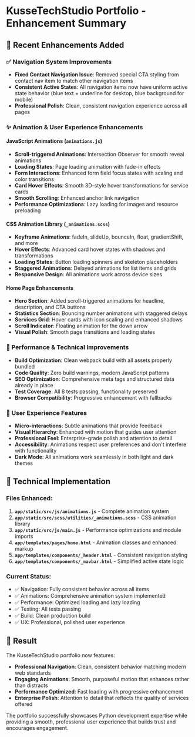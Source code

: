 # KusseTechStudio Portfolio - Enhancement Summary

## 🚀 Recent Enhancements Added

### ✅ Navigation System Improvements

- **Fixed Contact Navigation Issue**: Removed special CTA styling from contact nav item to match other navigation items
- **Consistent Active States**: All navigation items now have uniform active state behavior (blue text + underline for desktop, blue background for mobile)
- **Professional Polish**: Clean, consistent navigation experience across all pages

### ✨ Animation & User Experience Enhancements

#### JavaScript Animations (`animations.js`)

- **Scroll-triggered Animations**: Intersection Observer for smooth reveal animations
- **Loading States**: Page loading animation with fade-in effects
- **Form Interactions**: Enhanced form field focus states with scaling and color transitions
- **Card Hover Effects**: Smooth 3D-style hover transformations for service cards
- **Smooth Scrolling**: Enhanced anchor link navigation
- **Performance Optimizations**: Lazy loading for images and resource preloading

#### CSS Animation Library (`_animations.scss`)

- **Keyframe Animations**: fadeIn, slideUp, bounceIn, float, gradientShift, and more
- **Hover Effects**: Advanced card hover states with shadows and transformations
- **Loading States**: Button loading spinners and skeleton placeholders
- **Staggered Animations**: Delayed animations for list items and grids
- **Responsive Design**: All animations work across device sizes

#### Home Page Enhancements

- **Hero Section**: Added scroll-triggered animations for headline, description, and CTA buttons
- **Statistics Section**: Bouncing number animations with staggered delays
- **Services Grid**: Hover cards with icon scaling and enhanced shadows
- **Scroll Indicator**: Floating animation for the down arrow
- **Visual Polish**: Smooth page transitions and loading states

### 🎯 Performance & Technical Improvements

- **Build Optimization**: Clean webpack build with all assets properly bundled
- **Code Quality**: Zero build warnings, modern JavaScript patterns
- **SEO Optimization**: Comprehensive meta tags and structured data already in place
- **Test Coverage**: All 8 tests passing, functionality preserved
- **Browser Compatibility**: Progressive enhancement with fallbacks

### 📱 User Experience Features

- **Micro-interactions**: Subtle animations that provide feedback
- **Visual Hierarchy**: Enhanced with motion that guides user attention
- **Professional Feel**: Enterprise-grade polish and attention to detail
- **Accessibility**: Animations respect user preferences and don't interfere with functionality
- **Dark Mode**: All animations work seamlessly in both light and dark themes

## 🔧 Technical Implementation

### Files Enhanced:

1. **`app/static/src/js/animations.js`** - Complete animation system
2. **`app/static/src/scss/utilities/_animations.scss`** - CSS animation library
3. **`app/static/src/js/main.js`** - Performance optimizations and module imports
4. **`app/templates/pages/home.html`** - Animation classes and enhanced markup
5. **`app/templates/components/_header.html`** - Consistent navigation styling
6. **`app/templates/components/_navbar.html`** - Simplified active state logic

### Current Status:

- ✅ Navigation: Fully consistent behavior across all items
- ✅ Animations: Comprehensive animation system implemented
- ✅ Performance: Optimized loading and lazy loading
- ✅ Testing: All tests passing
- ✅ Build: Clean production build
- ✅ UX: Professional, polished user experience

## 🎉 Result

The KusseTechStudio portfolio now features:

- **Professional Navigation**: Clean, consistent behavior matching modern web standards
- **Engaging Animations**: Smooth, purposeful motion that enhances rather than distracts
- **Performance Optimized**: Fast loading with progressive enhancement
- **Enterprise Polish**: Attention to detail that reflects the quality of services offered

The portfolio successfully showcases Python development expertise while providing a smooth, professional user experience that builds trust and encourages engagement.
